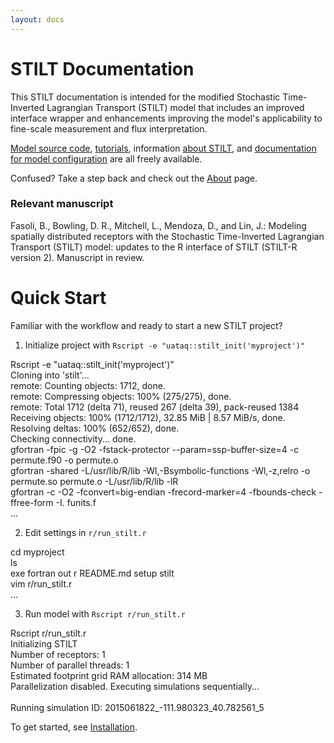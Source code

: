 ```yaml
---
layout: docs
---
```


# STILT Documentation

This STILT documentation is intended for the modified Stochastic Time-Inverted Lagrangian Transport (STILT) model that includes an improved interface wrapper and enhancements improving the model's applicability to fine-scale measurement and flux interpretation.  

[Model source code](https://github.com/uataq/stilt), [tutorials](https://github.com/uataq/stilt-tutorials), information [about STILT]({{"/"|relative_url}}), and [documentation for model configuration]({{"/docs"|relative_url}}) are all freely available.

Confused? Take a step back and check out the [About]({{"/about"|relative_url}}) page.

### Relevant manuscript

Fasoli, B., Bowling, D. R., Mitchell, L., Mendoza, D., and Lin, J.: Modeling spatially distributed receptors with the Stochastic Time-Inverted Lagrangian Transport (STILT) model: updates to the R interface of STILT (STILT-R version 2). Manuscript in review.


# Quick Start

Familiar with the workflow and ready to start a new STILT project?

1. Initialize project with `Rscript -e "uataq::stilt_init('myproject')"`
<!-- ![](/assets/terminal-new-project.png) -->
<div class="terminal">
  <div class="terminal-osx-button"></div>
  <div class="terminal-osx-button"></div>
  <div class="terminal-osx-button"></div>
  <div class="terminal-command">
    Rscript -e "uataq::stilt_init('myproject')"
  </div>
  <div class="terminal-return">
    Cloning into 'stilt'...<br>
    remote: Counting objects: 1712, done.<br>
    remote: Compressing objects: 100% (275/275), done.<br>
    remote: Total 1712 (delta 71), reused 267 (delta 39), pack-reused 1384<br>
    Receiving objects: 100% (1712/1712), 32.85 MiB | 8.57 MiB/s, done.<br>
    Resolving deltas: 100% (652/652), done.<br>
    Checking connectivity... done.<br>
    gfortran  -fpic -g -O2 -fstack-protector --param=ssp-buffer-size=4  -c  permute.f90 -o permute.o<br>
    gfortran -shared -L/usr/lib/R/lib -Wl,-Bsymbolic-functions -Wl,-z,relro -o permute.so permute.o -L/usr/lib/R/lib -lR<br>
    gfortran -c -O2 -fconvert=big-endian -frecord-marker=4 -fbounds-check -ffree-form -I. funits.f<br>
    ...    
  </div>
</div>

2. Edit settings in `r/run_stilt.r`
<!-- ![](/assets/terminal-edit-runstilt.png) -->
<div class="terminal">
  <div class="terminal-osx-button"></div>
  <div class="terminal-osx-button"></div>
  <div class="terminal-osx-button"></div>
  <div class="terminal-command">
    cd myproject
  </div>
  <div class="terminal-command">
    ls
  </div>
  <div class="terminal-return">
    exe  fortran  out  r  README.md  setup  stilt
  </div>
  <div class="terminal-command">
    vim r/run_stilt.r
  </div>
  <div class="terminal-return">
    ...
  </div>
</div>

3. Run model with `Rscript r/run_stilt.r`
<!-- ![](/assets/terminal-run-stilt.png) -->
<div class="terminal">
  <div class="terminal-osx-button"></div>
  <div class="terminal-osx-button"></div>
  <div class="terminal-osx-button"></div>
  <div class="terminal-command">
    Rscript r/run_stilt.r
  </div>
  <div class="terminal-return">
    Initializing STILT<br>
    Number of receptors: 1<br>
    Number of parallel threads: 1<br>
    Estimated footprint grid RAM allocation: 314 MB<br>
    Parallelization disabled. Executing simulations sequentially...<br>
    <br>
    Running simulation ID:   2015061822_-111.980323_40.782561_5
  </div>
</div>

To get started, see [Installation]({{"/docs/installation.html"|relative_url}}).
